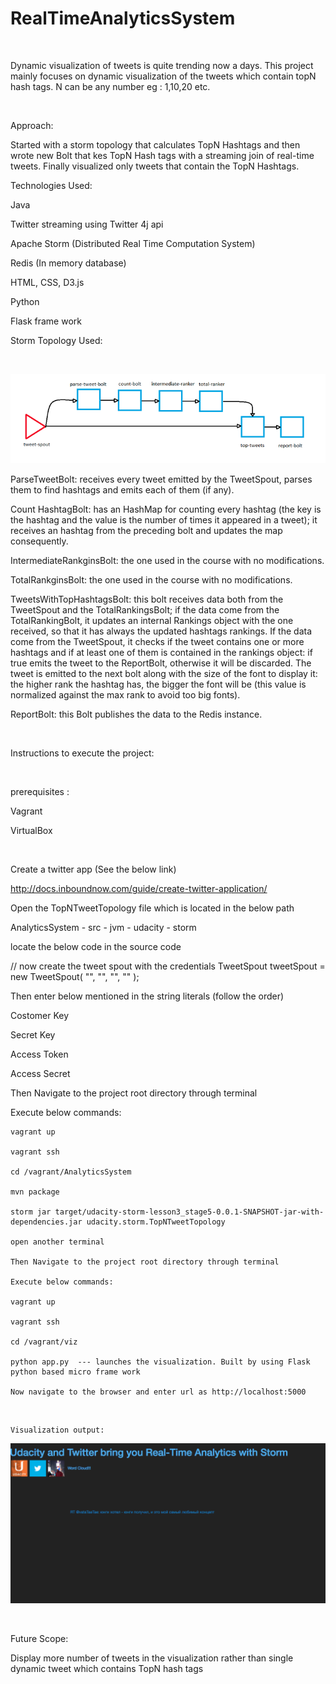# RealTimeAnalyticsSystem
  
</br>

Dynamic visualization of tweets is quite trending now a days. This project mainly focuses on dynamic visualization of the tweets which contain topN hash tags. N can be any number eg : 1,10,20 etc.

</br>

Approach:

Started with a storm topology that calculates TopN Hashtags and then wrote new Bolt that kes TopN Hash tags with a streaming join of real-time tweets. Finally visualized only tweets that contain the TopN Hashtags.


Technologies Used:

Java 

Twitter streaming using Twitter 4j api

Apache Storm (Distributed Real Time Computation System)

Redis (In memory database)

HTML, CSS, D3.js 

Python

Flask frame work


Storm Topology Used:

</br>

![alt text](https://github.com/RepakaRamateja/RealTimeAnalyticsSystem/blob/master/topology.png)

ParseTweetBolt: receives every tweet emitted by the TweetSpout, parses them to find hashtags and emits each of them (if any).


Count HashtagBolt: has an HashMap for counting every hashtag (the key is the hashtag and the value is the number of times it appeared in a tweet); it receives an hashtag from the preceding bolt and updates the map consequently.


IntermediateRankginsBolt: the one used in the course with no modifications.

TotalRankginsBolt: the one used in the course with no modifications.


TweetsWithTopHashtagsBolt: this bolt receives data both from the TweetSpout and the TotalRankingsBolt; if the data come from the TotalRankingBolt, it updates an internal Rankings object with the one received, so that it has always the updated hashtags rankings. If the data come from the TweetSpout, it checks if the tweet contains one or more hashtags and if at least one of them is contained in the rankings object: if true emits the tweet to the ReportBolt, otherwise it will be discarded. The tweet is emitted to the next bolt along with the size of the font to display it: the higher rank the hashtag has, the bigger the font will be (this value is normalized against the max rank to avoid too big fonts).


ReportBolt: this Bolt publishes the data to the Redis instance.


</br>

Instructions to execute the project:

</br>

prerequisites : 

Vagrant 

VirtualBox

</br>


Create a twitter app (See the below link)

  http://docs.inboundnow.com/guide/create-twitter-application/


Open the TopNTweetTopology file which is located in the below path 

   AnalyticsSystem - src - jvm - udacity - storm  

   locate the below code in the source code

   // now create the tweet spout with the credentials
    TweetSpout tweetSpout = new TweetSpout(
        "",
        "",
        "",
        ""
    );

Then enter below mentioned in the string literals (follow the order)

Costomer Key

Secret Key

Access Token

Access Secret


Then Navigate to the project root directory through terminal

Execute below commands:
   
    vagrant up   

    vagrant ssh

    cd /vagrant/AnalyticsSystem

    mvn package

    storm jar target/udacity-storm-lesson3_stage5-0.0.1-SNAPSHOT-jar-with-dependencies.jar udacity.storm.TopNTweetTopology

    open another terminal

    Then Navigate to the project root directory through terminal

    Execute below commands:
   
    vagrant up   

    vagrant ssh

    cd /vagrant/viz

    python app.py  --- launches the visualization. Built by using Flask python based micro frame work

    Now navigate to the browser and enter url as http://localhost:5000

</br>

    Visualization output:

 ![alt text](https://github.com/RepakaRamateja/RealTimeAnalyticsSystem/blob/master/Output.png)

</br>

Future Scope:

   Display more number of tweets in the visualization rather than single dynamic tweet which contains TopN hash tags





